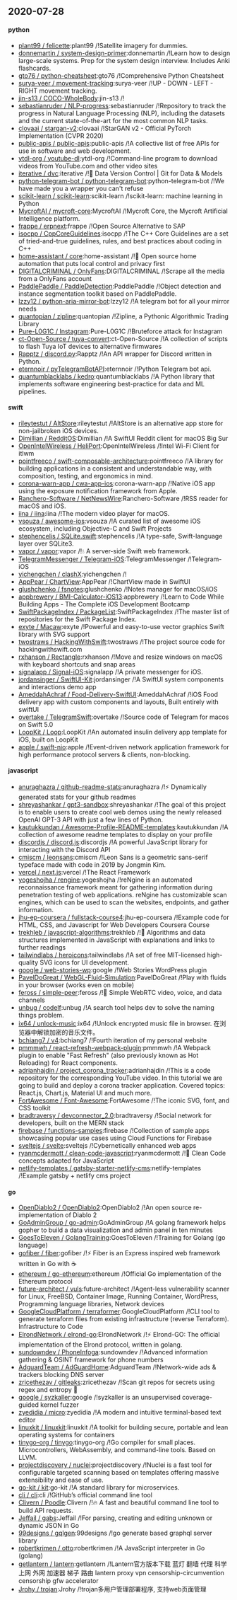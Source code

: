 ## 2020-07-28

#### python
* [plant99 / felicette](https://github.com/plant99/felicette):plant99 /!Satellite imagery for dummies.
* [donnemartin / system-design-primer](https://github.com/donnemartin/system-design-primer):donnemartin /!Learn how to design large-scale systems. Prep for the system design interview. Includes Anki flashcards.
* [gto76 / python-cheatsheet](https://github.com/gto76/python-cheatsheet):gto76 /!Comprehensive Python Cheatsheet
* [surya-veer / movement-tracking](https://github.com/surya-veer/movement-tracking):surya-veer /!UP - DOWN - LEFT - RIGHT movement tracking.
* [jin-s13 / COCO-WholeBody](https://github.com/jin-s13/COCO-WholeBody):jin-s13 /!
* [sebastianruder / NLP-progress](https://github.com/sebastianruder/NLP-progress):sebastianruder /!Repository to track the progress in Natural Language Processing (NLP), including the datasets and the current state-of-the-art for the most common NLP tasks.
* [clovaai / stargan-v2](https://github.com/clovaai/stargan-v2):clovaai /!StarGAN v2 - Official PyTorch Implementation (CVPR 2020)
* [public-apis / public-apis](https://github.com/public-apis/public-apis):public-apis /!A collective list of free APIs for use in software and web development.
* [ytdl-org / youtube-dl](https://github.com/ytdl-org/youtube-dl):ytdl-org /!Command-line program to download videos from YouTube.com and other video sites
* [iterative / dvc](https://github.com/iterative/dvc):iterative /!🦉
Data Version Control | Git for Data & Models
* [python-telegram-bot / python-telegram-bot](https://github.com/python-telegram-bot/python-telegram-bot):python-telegram-bot /!We have made you a wrapper you can't refuse
* [scikit-learn / scikit-learn](https://github.com/scikit-learn/scikit-learn):scikit-learn /!scikit-learn: machine learning in Python
* [MycroftAI / mycroft-core](https://github.com/MycroftAI/mycroft-core):MycroftAI /!Mycroft Core, the Mycroft Artificial Intelligence platform.
* [frappe / erpnext](https://github.com/frappe/erpnext):frappe /!Open Source Alternative to SAP
* [isocpp / CppCoreGuidelines](https://github.com/isocpp/CppCoreGuidelines):isocpp /!The C++ Core Guidelines are a set of tried-and-true guidelines, rules, and best practices about coding in C++
* [home-assistant / core](https://github.com/home-assistant/core):home-assistant /!🏡
Open source home automation that puts local control and privacy first
* [DIGITALCRIMINAL / OnlyFans](https://github.com/DIGITALCRIMINAL/OnlyFans):DIGITALCRIMINAL /!Scrape all the media from a OnlyFans account
* [PaddlePaddle / PaddleDetection](https://github.com/PaddlePaddle/PaddleDetection):PaddlePaddle /!Object detection and instance segmentation toolkit based on PaddlePaddle.
* [lzzy12 / python-aria-mirror-bot](https://github.com/lzzy12/python-aria-mirror-bot):lzzy12 /!A telegram bot for all your mirror needs
* [quantopian / zipline](https://github.com/quantopian/zipline):quantopian /!Zipline, a Pythonic Algorithmic Trading Library
* [Pure-L0G1C / Instagram](https://github.com/Pure-L0G1C/Instagram):Pure-L0G1C /!Bruteforce attack for Instagram
* [ct-Open-Source / tuya-convert](https://github.com/ct-Open-Source/tuya-convert):ct-Open-Source /!A collection of scripts to flash Tuya IoT devices to alternative firmwares
* [Rapptz / discord.py](https://github.com/Rapptz/discord.py):Rapptz /!An API wrapper for Discord written in Python.
* [eternnoir / pyTelegramBotAPI](https://github.com/eternnoir/pyTelegramBotAPI):eternnoir /!Python Telegram bot api.
* [quantumblacklabs / kedro](https://github.com/quantumblacklabs/kedro):quantumblacklabs /!A Python library that implements software engineering best-practice for data and ML pipelines.

#### swift
* [rileytestut / AltStore](https://github.com/rileytestut/AltStore):rileytestut /!AltStore is an alternative app store for non-jailbroken iOS devices.
* [Dimillian / RedditOS](https://github.com/Dimillian/RedditOS):Dimillian /!A SwiftUI Reddit client for macOS Big Sur
* [OpenIntelWireless / HeliPort](https://github.com/OpenIntelWireless/HeliPort):OpenIntelWireless /!Intel Wi-Fi Client for itlwm
* [pointfreeco / swift-composable-architecture](https://github.com/pointfreeco/swift-composable-architecture):pointfreeco /!A library for building applications in a consistent and understandable way, with composition, testing, and ergonomics in mind.
* [corona-warn-app / cwa-app-ios](https://github.com/corona-warn-app/cwa-app-ios):corona-warn-app /!Native iOS app using the exposure notification framework from Apple.
* [Ranchero-Software / NetNewsWire](https://github.com/Ranchero-Software/NetNewsWire):Ranchero-Software /!RSS reader for macOS and iOS.
* [iina / iina](https://github.com/iina/iina):iina /!The modern video player for macOS.
* [vsouza / awesome-ios](https://github.com/vsouza/awesome-ios):vsouza /!A curated list of awesome iOS ecosystem, including Objective-C and Swift Projects
* [stephencelis / SQLite.swift](https://github.com/stephencelis/SQLite.swift):stephencelis /!A type-safe, Swift-language layer over SQLite3.
* [vapor / vapor](https://github.com/vapor/vapor):vapor /!💧
A server-side Swift web framework.
* [TelegramMessenger / Telegram-iOS](https://github.com/TelegramMessenger/Telegram-iOS):TelegramMessenger /!Telegram-iOS
* [yichengchen / clashX](https://github.com/yichengchen/clashX):yichengchen /!
* [AppPear / ChartView](https://github.com/AppPear/ChartView):AppPear /!ChartView made in SwiftUI
* [glushchenko / fsnotes](https://github.com/glushchenko/fsnotes):glushchenko /!Notes manager for macOS/iOS
* [appbrewery / BMI-Calculator-iOS13](https://github.com/appbrewery/BMI-Calculator-iOS13):appbrewery /!Learn to Code While Building Apps - The Complete iOS Development Bootcamp
* [SwiftPackageIndex / PackageList](https://github.com/SwiftPackageIndex/PackageList):SwiftPackageIndex /!The master list of repositories for the Swift Package Index.
* [exyte / Macaw](https://github.com/exyte/Macaw):exyte /!Powerful and easy-to-use vector graphics Swift library with SVG support
* [twostraws / HackingWithSwift](https://github.com/twostraws/HackingWithSwift):twostraws /!The project source code for hackingwithswift.com
* [rxhanson / Rectangle](https://github.com/rxhanson/Rectangle):rxhanson /!Move and resize windows on macOS with keyboard shortcuts and snap areas
* [signalapp / Signal-iOS](https://github.com/signalapp/Signal-iOS):signalapp /!A private messenger for iOS.
* [jordansinger / SwiftUI-Kit](https://github.com/jordansinger/SwiftUI-Kit):jordansinger /!A SwiftUI system components and interactions demo app
* [AmeddahAchraf / Food-Delivery-SwiftUI](https://github.com/AmeddahAchraf/Food-Delivery-SwiftUI):AmeddahAchraf /!iOS Food delivery app with custom components and layouts, Built entirely with swiftUI
* [overtake / TelegramSwift](https://github.com/overtake/TelegramSwift):overtake /!Source code of Telegram for macos on Swift 5.0
* [LoopKit / Loop](https://github.com/LoopKit/Loop):LoopKit /!An automated insulin delivery app template for iOS, built on LoopKit
* [apple / swift-nio](https://github.com/apple/swift-nio):apple /!Event-driven network application framework for high performance protocol servers & clients, non-blocking.

#### javascript
* [anuraghazra / github-readme-stats](https://github.com/anuraghazra/github-readme-stats):anuraghazra /!⚡
Dynamically generated stats for your github readmes
* [shreyashankar / gpt3-sandbox](https://github.com/shreyashankar/gpt3-sandbox):shreyashankar /!The goal of this project is to enable users to create cool web demos using the newly released OpenAI GPT-3 API with just a few lines of Python.
* [kautukkundan / Awesome-Profile-README-templates](https://github.com/kautukkundan/Awesome-Profile-README-templates):kautukkundan /!A collection of awesome readme templates to display on your profile
* [discordjs / discord.js](https://github.com/discordjs/discord.js):discordjs /!A powerful JavaScript library for interacting with the Discord API
* [cmiscm / leonsans](https://github.com/cmiscm/leonsans):cmiscm /!Leon Sans is a geometric sans-serif typeface made with code in 2019 by Jongmin Kim.
* [vercel / next.js](https://github.com/vercel/next.js):vercel /!The React Framework
* [yogeshojha / rengine](https://github.com/yogeshojha/rengine):yogeshojha /!reNgine is an automated reconnaissance framework meant for gathering information during penetration testing of web applications. reNgine has customizable scan engines, which can be used to scan the websites, endpoints, and gather information.
* [jhu-ep-coursera / fullstack-course4](https://github.com/jhu-ep-coursera/fullstack-course4):jhu-ep-coursera /!Example code for HTML, CSS, and Javascript for Web Developers Coursera Course
* [trekhleb / javascript-algorithms](https://github.com/trekhleb/javascript-algorithms):trekhleb /!📝
Algorithms and data structures implemented in JavaScript with explanations and links to further readings
* [tailwindlabs / heroicons](https://github.com/tailwindlabs/heroicons):tailwindlabs /!A set of free MIT-licensed high-quality SVG icons for UI development.
* [google / web-stories-wp](https://github.com/google/web-stories-wp):google /!Web Stories WordPress plugin
* [PavelDoGreat / WebGL-Fluid-Simulation](https://github.com/PavelDoGreat/WebGL-Fluid-Simulation):PavelDoGreat /!Play with fluids in your browser (works even on mobile)
* [feross / simple-peer](https://github.com/feross/simple-peer):feross /!📡
Simple WebRTC video, voice, and data channels
* [unbug / codelf](https://github.com/unbug/codelf):unbug /!A search tool helps dev to solve the naming things problem.
* [ix64 / unlock-music](https://github.com/ix64/unlock-music):ix64 /!Unlock encrypted music file in browser. 在浏览器中解锁加密的音乐文件。
* [bchiang7 / v4](https://github.com/bchiang7/v4):bchiang7 /!Fourth iteration of my personal website
* [pmmmwh / react-refresh-webpack-plugin](https://github.com/pmmmwh/react-refresh-webpack-plugin):pmmmwh /!A Webpack plugin to enable "Fast Refresh" (also previously known as Hot Reloading) for React components.
* [adrianhajdin / project_corona_tracker](https://github.com/adrianhajdin/project_corona_tracker):adrianhajdin /!This is a code repository for the corresponding YouTube video. In this tutorial we are going to build and deploy a corona tracker application. Covered topics: React.js, Chart.js, Material UI and much more.
* [FortAwesome / Font-Awesome](https://github.com/FortAwesome/Font-Awesome):FortAwesome /!The iconic SVG, font, and CSS toolkit
* [bradtraversy / devconnector_2.0](https://github.com/bradtraversy/devconnector_2.0):bradtraversy /!Social network for developers, built on the MERN stack
* [firebase / functions-samples](https://github.com/firebase/functions-samples):firebase /!Collection of sample apps showcasing popular use cases using Cloud Functions for Firebase
* [sveltejs / svelte](https://github.com/sveltejs/svelte):sveltejs /!Cybernetically enhanced web apps
* [ryanmcdermott / clean-code-javascript](https://github.com/ryanmcdermott/clean-code-javascript):ryanmcdermott /!🛁
Clean Code concepts adapted for JavaScript
* [netlify-templates / gatsby-starter-netlify-cms](https://github.com/netlify-templates/gatsby-starter-netlify-cms):netlify-templates /!Example gatsby + netlify cms project

#### go
* [OpenDiablo2 / OpenDiablo2](https://github.com/OpenDiablo2/OpenDiablo2):OpenDiablo2 /!An open source re-implementation of Diablo 2
* [GoAdminGroup / go-admin](https://github.com/GoAdminGroup/go-admin):GoAdminGroup /!A golang framework helps gopher to build a data visualization and admin panel in ten minutes
* [GoesToEleven / GolangTraining](https://github.com/GoesToEleven/GolangTraining):GoesToEleven /!Training for Golang (go language)
* [gofiber / fiber](https://github.com/gofiber/fiber):gofiber /!⚡️
Fiber is an Express inspired web framework written in Go with
☕️
* [ethereum / go-ethereum](https://github.com/ethereum/go-ethereum):ethereum /!Official Go implementation of the Ethereum protocol
* [future-architect / vuls](https://github.com/future-architect/vuls):future-architect /!Agent-less vulnerability scanner for Linux, FreeBSD, Container Image, Running Container, WordPress, Programming language libraries, Network devices
* [GoogleCloudPlatform / terraformer](https://github.com/GoogleCloudPlatform/terraformer):GoogleCloudPlatform /!CLI tool to generate terraform files from existing infrastructure (reverse Terraform). Infrastructure to Code
* [ElrondNetwork / elrond-go](https://github.com/ElrondNetwork/elrond-go):ElrondNetwork /!⚡
Elrond-GO: The official implementation of the Elrond protocol, written in golang.
* [sundowndev / PhoneInfoga](https://github.com/sundowndev/PhoneInfoga):sundowndev /!Advanced information gathering & OSINT framework for phone numbers
* [AdguardTeam / AdGuardHome](https://github.com/AdguardTeam/AdGuardHome):AdguardTeam /!Network-wide ads & trackers blocking DNS server
* [zricethezav / gitleaks](https://github.com/zricethezav/gitleaks):zricethezav /!Scan git repos for secrets using regex and entropy
🔑
* [google / syzkaller](https://github.com/google/syzkaller):google /!syzkaller is an unsupervised coverage-guided kernel fuzzer
* [zyedidia / micro](https://github.com/zyedidia/micro):zyedidia /!A modern and intuitive terminal-based text editor
* [linuxkit / linuxkit](https://github.com/linuxkit/linuxkit):linuxkit /!A toolkit for building secure, portable and lean operating systems for containers
* [tinygo-org / tinygo](https://github.com/tinygo-org/tinygo):tinygo-org /!Go compiler for small places. Microcontrollers, WebAssembly, and command-line tools. Based on LLVM.
* [projectdiscovery / nuclei](https://github.com/projectdiscovery/nuclei):projectdiscovery /!Nuclei is a fast tool for configurable targeted scanning based on templates offering massive extensibility and ease of use.
* [go-kit / kit](https://github.com/go-kit/kit):go-kit /!A standard library for microservices.
* [cli / cli](https://github.com/cli/cli):cli /!GitHub’s official command line tool
* [Clivern / Poodle](https://github.com/Clivern/Poodle):Clivern /!🔥
A fast and beautiful command line tool to build API requests.
* [Jeffail / gabs](https://github.com/Jeffail/gabs):Jeffail /!For parsing, creating and editing unknown or dynamic JSON in Go
* [99designs / gqlgen](https://github.com/99designs/gqlgen):99designs /!go generate based graphql server library
* [robertkrimen / otto](https://github.com/robertkrimen/otto):robertkrimen /!A JavaScript interpreter in Go (golang)
* [getlantern / lantern](https://github.com/getlantern/lantern):getlantern /!Lantern官方版本下载 蓝灯 翻墙 代理 科学上网 外网 加速器 梯子 路由 lantern proxy vpn censorship-circumvention censorship gfw accelerator
* [Jrohy / trojan](https://github.com/Jrohy/trojan):Jrohy /!trojan多用户管理部署程序, 支持web页面管理
